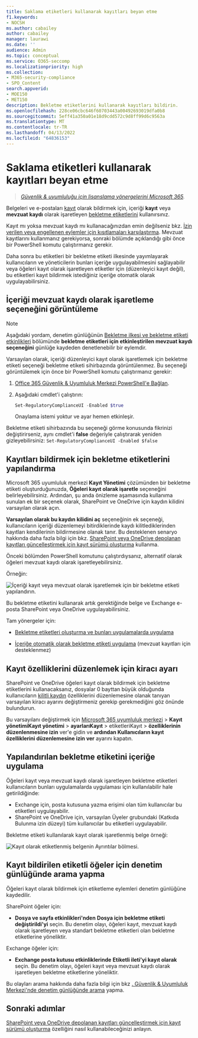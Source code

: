 ```yaml
---
title: Saklama etiketleri kullanarak kayıtları beyan etme
f1.keywords:
- NOCSH
ms.author: cabailey
author: cabailey
manager: laurawi
ms.date: ''
audience: Admin
ms.topic: conceptual
ms.service: O365-seccomp
ms.localizationpriority: high
ms.collection:
- M365-security-compliance
- SPO_Content
search.appverid:
- MOE150
- MET150
description: Bekletme etiketlerini kullanarak kayıtları bildirin.
ms.openlocfilehash: 228ce06cbc646f60703443a00492693019dfa0b8
ms.sourcegitcommit: 5eff41a350a01e18d9cdd572c9d8ff99d6c9563a
ms.translationtype: MT
ms.contentlocale: tr-TR
ms.lasthandoff: 04/13/2022
ms.locfileid: "64836153"
---
```

# <a name="declare-records-by-using-retention-labels"></a>Saklama etiketleri kullanarak kayıtları beyan etme

>*[Güvenlik & uyumluluğu için lisanslama yönergelerini Microsoft 365](/office365/servicedescriptions/microsoft-365-service-descriptions/microsoft-365-tenantlevel-services-licensing-guidance/microsoft-365-security-compliance-licensing-guidance).*

Belgeleri ve e-postaları [kayıt](records-management.md#records) olarak bildirmek için, içeriği **kayıt** veya **mevzuat kaydı** olarak işaretleyen [bekletme etiketlerini](retention.md#retention-labels) kullanırsınız.

Kayıt mı yoksa mevzuat kaydı mı kullanacağınızdan emin değilseniz bkz. [İzin verilen veya engellenen eylemler için kısıtlamaları karşılaştırma](records-management.md#compare-restrictions-for-what-actions-are-allowed-or-blocked). Mevzuat kayıtlarını kullanmanız gerekiyorsa, sonraki bölümde açıklandığı gibi önce bir PowerShell komutu çalıştırmanız gerekir.

Daha sonra bu etiketleri bir bekletme etiketi ilkesinde yayımlayarak kullanıcıların ve yöneticilerin bunları içeriğe uygulayabilmesini sağlayabilir veya öğeleri kayıt olarak işaretleyen etiketler için (düzenleyici kayıt değil), bu etiketleri kayıt bildirmek istediğiniz içeriğe otomatik olarak uygulayabilirsiniz.

## <a name="how-to-display-the-option-to-mark-content-as-a-regulatory-record"></a>İçeriği mevzuat kaydı olarak işaretleme seçeneğini görüntüleme

> [!NOTE]
> Aşağıdaki yordam, denetim günlüğünün [Bekletme ilkesi ve bekletme etiketi etkinlikleri](search-the-audit-log-in-security-and-compliance.md#retention-policy-and-retention-label-activities) bölümünde **bekletme etiketleri için etkinleştirilen mevzuat kaydı seçeneğini** günlüğe kaydeden denetlenebilir bir eylemdir.

Varsayılan olarak, içeriği düzenleyici kayıt olarak işaretlemek için bekletme etiketi seçeneği bekletme etiketi sihirbazında görüntülenmez. Bu seçeneği görüntülemek için önce bir PowerShell komutu çalıştırmanız gerekir:

1. [Office 365 Güvenlik & Uyumluluk Merkezi PowerShell'e Bağlan](/powershell/exchange/office-365-scc/connect-to-scc-powershell/connect-to-scc-powershell).

2. Aşağıdaki cmdlet'i çalıştırın:

    ```powershell
    Set-RegulatoryComplianceUI -Enabled $true
    ````

    Onaylama istemi yoktur ve ayar hemen etkinleşir.

Bekletme etiketi sihirbazında bu seçeneği görme konusunda fikrinizi değiştirirseniz, aynı cmdlet'i **false** değeriyle çalıştırarak yeniden gizleyebilirsiniz: `Set-RegulatoryComplianceUI -Enabled $false`

## <a name="configuring-retention-labels-to-declare-records"></a>Kayıtları bildirmek için bekletme etiketlerini yapılandırma

Microsoft 365 uyumluluk merkezi **Kayıt Yönetimi** çözümünden bir bekletme etiketi oluşturduğunuzda, **Öğeleri kayıt olarak işaretle** seçeneğini belirleyebilirsiniz. Ardından, şu anda önizleme aşamasında kullanıma sunulan ek bir seçenek olarak, SharePoint ve OneDrive için kaydın kilidini varsayılan olarak açın.

**Varsayılan olarak bu kaydın kilidini aç** seçeneğinin ek seçeneği, kullanıcıların içeriği düzenlemeyi bitirdiklerinde kaydı kilitlediklerinden kayıtları kendilerinin bildirmesine olanak tanır. Bu desteklenen senaryo hakkında daha fazla bilgi için bkz. [SharePoint veya OneDrive depolanan kayıtları güncelleştirmek için kayıt sürümü oluşturma](record-versioning.md) kullanma.

Önceki bölümden PowerShell komutunu çalıştırdıysanız, alternatif olarak öğeleri mevzuat kaydı olarak işaretleyebilirsiniz.

Örneğin:

![İçeriği kayıt veya mevzuat olarak işaretlemek için bir bekletme etiketi yapılandırın.](../media/declare-records.png)

Bu bekletme etiketini kullanarak artık gerektiğinde belge ve Exchange e-posta SharePoint veya OneDrive uygulayabilirsiniz.

Tam yönergeler için:

- [Bekletme etiketleri oluşturma ve bunları uygulamalarda uygulama](create-apply-retention-labels.md)

- [İçeriğe otomatik olarak bekletme etiketi uygulama](apply-retention-labels-automatically.md) (mevzuat kayıtları için desteklenmez)

## <a name="tenant-setting-for-editing-record-properties"></a>Kayıt özelliklerini düzenlemek için kiracı ayarı

SharePoint ve OneDrive öğeleri kayıt olarak bildirmek için bekletme etiketlerini kullanacaksanız, dosyalar 0 bayttan büyük olduğunda kullanıcıların [kilitli kaydın](record-versioning.md) özelliklerini düzenlemesine olanak tanıyan varsayılan kiracı ayarını değiştirmeniz gerekip gerekmediğini göz önünde bulundurun.

Bu varsayılanı değiştirmek için [Microsoft 365 uyumluluk merkezi](https://compliance.microsoft.com/) >  **Kayıt** **yönetimiKayıt yönetimi** >  **ayarlarıKayıt** >  etiketleriKayıt  > **özelliklerinin düzenlenmesine izin** ver'e gidin ve **ardından Kullanıcıların kayıt özelliklerini düzenlemesine izin ver** ayarını kapatın.

## <a name="applying-the-configured-retention-label-to-content"></a>Yapılandırılan bekletme etiketini içeriğe uygulama

Öğeleri kayıt veya mevzuat kaydı olarak işaretleyen bekletme etiketleri kullanıcıların bunları uygulamalarda uygulaması için kullanılabilir hale getirildiğinde:

- Exchange için, posta kutusuna yazma erişimi olan tüm kullanıcılar bu etiketleri uygulayabilir.
- SharePoint ve OneDrive için, varsayılan Üyeler grubundaki (Katkıda Bulunma izin düzeyi) tüm kullanıcılar bu etiketleri uygulayabilir.

Bekletme etiketi kullanılarak kayıt olarak işaretlenmiş belge örneği:

![Kayıt olarak etiketlenmiş belgenin Ayrıntılar bölmesi.](../media/recordversioning7.png)

## <a name="searching-the-audit-log-for-labeled-items-that-were-declared-records"></a>Kayıt bildirilen etiketli öğeler için denetim günlüğünde arama yapma

Öğeleri kayıt olarak bildirmek için etiketleme eylemleri denetim günlüğüne kaydedilir.

SharePoint öğeler için:
- **Dosya ve sayfa etkinlikleri'nden** **Dosya için bekletme etiketi değiştirildi'yi** seçin. Bu denetim olayı, öğeleri kayıt, mevzuat kaydı olarak işaretleyen veya standart bekletme etiketleri olan bekletme etiketlerine yöneliktir.

Exchange öğeler için:
- **Exchange posta kutusu etkinliklerinde** **Etiketli ileti'yi kayıt olarak** seçin. Bu denetim olayı, öğeleri kayıt veya mevzuat kaydı olarak işaretleyen bekletme etiketlerine yöneliktir.

Bu olayları arama hakkında daha fazla bilgi için bkz [. Güvenlik & Uyumluluk Merkezi'nde denetim günlüğünde arama](search-the-audit-log-in-security-and-compliance.md#file-and-page-activities) yapma.

## <a name="next-steps"></a>Sonraki adımlar

[SharePoint veya OneDrive depolanan kayıtları güncelleştirmek için kayıt sürümü oluşturma](record-versioning.md) özelliğini nasıl kullanabileceğinizi anlayın.